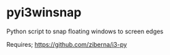 pyi3winsnap
===========

Python script to snap floating windows to screen edges

Requires; https://github.com/ziberna/i3-py
